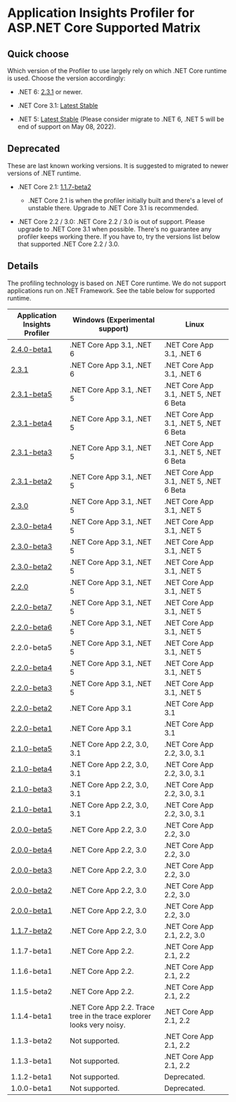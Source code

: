# Application Insights Profiler for ASP.NET Core Supported Matrix

## Quick choose

Which version of the Profiler to use largely rely on which .NET Core runtime is used. Choose the version accordingly:

* .NET 6: [2.3.1](https://www.nuget.org/packages/Microsoft.ApplicationInsights.Profiler.AspNetCore/2.3.1) or newer.

* .NET Core 3.1: [Latest Stable](https://www.nuget.org/packages/Microsoft.ApplicationInsights.Profiler.AspNetCore)

* .NET 5: [Latest Stable](https://www.nuget.org/packages/Microsoft.ApplicationInsights.Profiler.AspNetCore) (Please consider migrate to .NET 6, .NET 5 will be end of support on May 08, 2022).

## Deprecated

These are last known working versions. It is suggested to migrated to newer versions of .NET runtime.

* .NET Core 2.1: [1.1.7-beta2](https://www.nuget.org/packages/Microsoft.ApplicationInsights.Profiler.AspNetCore/1.1.7-beta2)
  * .NET Core 2.1 is when the profiler initially built and there's a level of unstable there. Upgrade to .NET Core 3.1 is recommended.

* .NET Core 2.2 / 3.0:
  .NET Core 2.2 / 3.0 is out of support. Please upgrade to .NET Core 3.1 when possible. There's no guarantee any profiler keeps working there. If you have to, try the versions list below that supported .NET Core 2.2 / 3.0.

## Details

The profiling technology is based on .NET Core runtime. We do not support applications run on .NET Framework. See the table below for supported runtime.

| Application Insights Profiler                                                                               | Windows (Experimental support)                                        | Linux                                  |
| ----------------------------------------------------------------------------------------------------------- | --------------------------------------------------------------------- | -------------------------------------- |
| [2.4.0-beta1](https://www.nuget.org/packages/Microsoft.ApplicationInsights.Profiler.AspNetCore/2.3.1)       | .NET Core App 3.1, .NET 6                                             | .NET Core App 3.1, .NET 6              |
| [2.3.1](https://www.nuget.org/packages/Microsoft.ApplicationInsights.Profiler.AspNetCore/2.3.1)             | .NET Core App 3.1, .NET 6                                             | .NET Core App 3.1, .NET 6              |
| [2.3.1-beta5](https://www.nuget.org/packages/Microsoft.ApplicationInsights.Profiler.AspNetCore/2.3.1-beta5) | .NET Core App 3.1, .NET 5                                             | .NET Core App 3.1, .NET 5, .NET 6 Beta |
| [2.3.1-beta4](https://www.nuget.org/packages/Microsoft.ApplicationInsights.Profiler.AspNetCore/2.3.1-beta4) | .NET Core App 3.1, .NET 5                                             | .NET Core App 3.1, .NET 5, .NET 6 Beta |
| [2.3.1-beta3](https://www.nuget.org/packages/Microsoft.ApplicationInsights.Profiler.AspNetCore/2.3.1-beta3) | .NET Core App 3.1, .NET 5                                             | .NET Core App 3.1, .NET 5, .NET 6 Beta |
| [2.3.1-beta2](https://www.nuget.org/packages/Microsoft.ApplicationInsights.Profiler.AspNetCore/2.3.1-beta2) | .NET Core App 3.1, .NET 5                                             | .NET Core App 3.1, .NET 5, .NET 6 Beta |
| [2.3.0](https://www.nuget.org/packages/Microsoft.ApplicationInsights.Profiler.AspNetCore/2.3.0)             | .NET Core App 3.1, .NET 5                                             | .NET Core App 3.1, .NET 5              |
| [2.3.0-beta4](https://www.nuget.org/packages/Microsoft.ApplicationInsights.Profiler.AspNetCore/2.3.0-beta4) | .NET Core App 3.1, .NET 5                                             | .NET Core App 3.1, .NET 5              |
| [2.3.0-beta3](https://www.nuget.org/packages/Microsoft.ApplicationInsights.Profiler.AspNetCore/2.3.0-beta3) | .NET Core App 3.1, .NET 5                                             | .NET Core App 3.1, .NET 5              |
| [2.3.0-beta2](https://www.nuget.org/packages/Microsoft.ApplicationInsights.Profiler.AspNetCore/2.3.0-beta2) | .NET Core App 3.1, .NET 5                                             | .NET Core App 3.1, .NET 5              |
| [2.2.0](https://www.nuget.org/packages/Microsoft.ApplicationInsights.Profiler.AspNetCore/2.2.0)             | .NET Core App 3.1, .NET 5                                             | .NET Core App 3.1, .NET 5              |
| [2.2.0-beta7](https://www.nuget.org/packages/Microsoft.ApplicationInsights.Profiler.AspNetCore/2.2.0-beta7) | .NET Core App 3.1, .NET 5                                             | .NET Core App 3.1, .NET 5              |
| [2.2.0-beta6](https://www.nuget.org/packages/Microsoft.ApplicationInsights.Profiler.AspNetCore/2.2.0-beta6) | .NET Core App 3.1, .NET 5                                             | .NET Core App 3.1, .NET 5              |
| 2.2.0-beta5                                                                                                 | .NET Core App 3.1, .NET 5                                             | .NET Core App 3.1, .NET 5              |
| [2.2.0-beta4](https://www.nuget.org/packages/Microsoft.ApplicationInsights.Profiler.AspNetCore/2.2.0-beta4) | .NET Core App 3.1, .NET 5                                             | .NET Core App 3.1, .NET 5              |
| [2.2.0-beta3](https://www.nuget.org/packages/Microsoft.ApplicationInsights.Profiler.AspNetCore/2.2.0-beta3) | .NET Core App 3.1, .NET 5                                             | .NET Core App 3.1, .NET 5              |
| [2.2.0-beta2](https://www.nuget.org/packages/Microsoft.ApplicationInsights.Profiler.AspNetCore/2.2.0-beta2) | .NET Core App 3.1                                                     | .NET Core App 3.1                      |
| [2.2.0-beta1](https://www.nuget.org/packages/Microsoft.ApplicationInsights.Profiler.AspNetCore/2.2.0-beta1) | .NET Core App 3.1                                                     | .NET Core App 3.1                      |
| [2.1.0-beta5](https://www.nuget.org/packages/Microsoft.ApplicationInsights.Profiler.AspNetCore/2.1.0-beta5) | .NET Core App 2.2, 3.0, 3.1                                           | .NET Core App 2.2, 3.0, 3.1            |
| [2.1.0-beta4](https://www.nuget.org/packages/Microsoft.ApplicationInsights.Profiler.AspNetCore/2.1.0-beta4) | .NET Core App 2.2, 3.0, 3.1                                           | .NET Core App 2.2, 3.0, 3.1            |
| [2.1.0-beta3](https://www.nuget.org/packages/Microsoft.ApplicationInsights.Profiler.AspNetCore/2.1.0-beta3) | .NET Core App 2.2, 3.0, 3.1                                           | .NET Core App 2.2, 3.0, 3.1            |
| [2.1.0-beta1](https://www.nuget.org/packages/Microsoft.ApplicationInsights.Profiler.AspNetCore/2.1.0-beta1) | .NET Core App 2.2, 3.0, 3.1                                           | .NET Core App 2.2, 3.0, 3.1            |
| [2.0.0-beta5](https://www.nuget.org/packages/Microsoft.ApplicationInsights.Profiler.AspNetCore/2.0.0-beta5) | .NET Core App 2.2, 3.0                                                | .NET Core App 2.2, 3.0                 |
| [2.0.0-beta4](https://www.nuget.org/packages/Microsoft.ApplicationInsights.Profiler.AspNetCore/2.0.0-beta4) | .NET Core App 2.2, 3.0                                                | .NET Core App 2.2, 3.0                 |
| [2.0.0-beta3](https://www.nuget.org/packages/Microsoft.ApplicationInsights.Profiler.AspNetCore/2.0.0-beta3) | .NET Core App 2.2, 3.0                                                | .NET Core App 2.2, 3.0                 |
| [2.0.0-beta2](https://www.nuget.org/packages/Microsoft.ApplicationInsights.Profiler.AspNetCore/2.0.0-beta2) | .NET Core App 2.2, 3.0                                                | .NET Core App 2.2, 3.0                 |
| [2.0.0-beta1](https://www.nuget.org/packages/Microsoft.ApplicationInsights.Profiler.AspNetCore/2.0.0-beta1) | .NET Core App 2.2, 3.0                                                | .NET Core App 2.2, 3.0                 |
| [1.1.7-beta2](https://www.nuget.org/packages/Microsoft.ApplicationInsights.Profiler.AspNetCore/1.1.7-beta2) | .NET Core App 2.2, 3.0                                                | .NET Core App 2.1, 2.2, 3.0            |
| 1.1.7-beta1                                                                                                 | .NET Core App 2.2.                                                    | .NET Core App 2.1, 2.2                 |
| 1.1.6-beta1                                                                                                 | .NET Core App 2.2.                                                    | .NET Core App 2.1, 2.2                 |
| 1.1.5-beta2                                                                                                 | .NET Core App 2.2.                                                    | .NET Core App 2.1, 2.2                 |
| 1.1.4-beta1                                                                                                 | .NET Core App 2.2. Trace tree in the trace explorer looks very noisy. | .NET Core App 2.1, 2.2                 |
| 1.1.3-beta2                                                                                                 | Not supported.                                                        | .NET Core App 2.1, 2.2                 |
| 1.1.3-beta1                                                                                                 | Not supported.                                                        | .NET Core App 2.1, 2.2                 |
| 1.1.2-beta1                                                                                                 | Not supported.                                                        | Deprecated.                            |
| 1.0.0-beta1                                                                                                 | Not supported.                                                        | Deprecated.                            |
